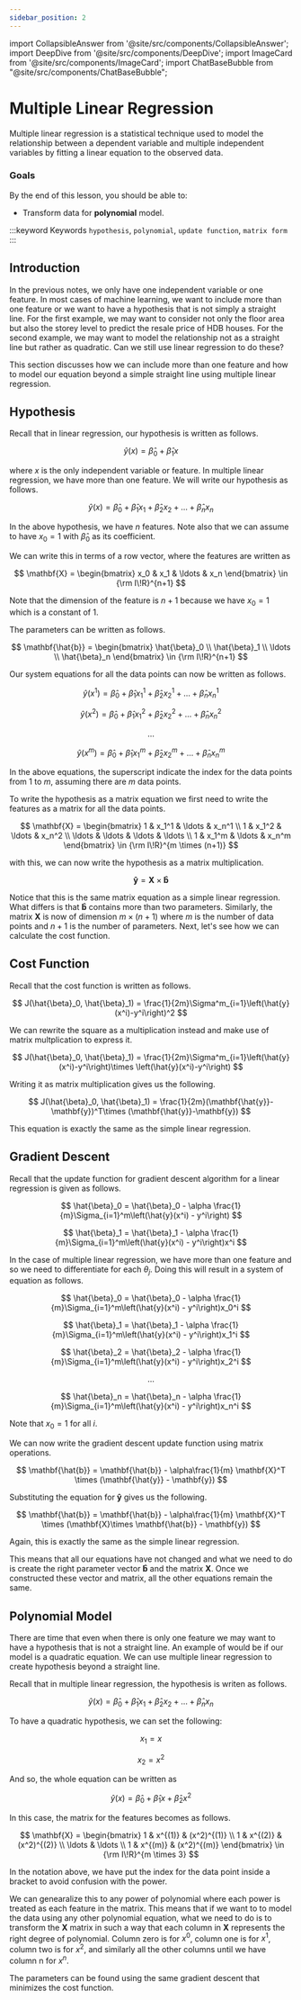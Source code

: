 ```yaml
---
sidebar_position: 2
---
```


import CollapsibleAnswer from '@site/src/components/CollapsibleAnswer';
import DeepDive from '@site/src/components/DeepDive';
import ImageCard from '@site/src/components/ImageCard';
import ChatBaseBubble from "@site/src/components/ChatBaseBubble";

# Multiple Linear Regression

Multiple linear regression is a statistical technique used to model the relationship between a dependent variable and multiple independent variables by fitting a linear equation to the observed data.

<ChatBaseBubble/>

### Goals

By the end of this lesson, you should be able to:
- Transform data for **polynomial** model.

:::keyword Keywords
`hypothesis`, `polynomial`, `update function`, `matrix form`
:::

## Introduction

In the previous notes, we only have one independent variable or one feature. In most cases of machine learning, we want to include more than one feature or we want to have a hypothesis that is not simply a straight line. For the first example, we may want to consider not only the floor area but also the storey level to predict the resale price of HDB houses. For the second example, we may want to model the relationship not as a straight line but rather as quadratic. Can we still use linear regression to do these?

This section discusses how we can include more than one feature and how to model our equation beyond a simple straight line using multiple linear regression.

## Hypothesis

Recall that in linear regression, our hypothesis is written as follows.

$$
\hat{y}(x) = \hat{\beta}_0 + \hat{\beta}_1 x
$$

where $x$ is the only independent variable or feature. In multiple linear regression, we have more than one feature. We will write our hypothesis as follows.

$$
\hat{y}(x) = \hat{\beta}_0 + \hat{\beta}_1 x_1 + \hat{\beta}_2 x_2 + \ldots + \hat{\beta}_n x_n
$$

In the above hypothesis, we have $n$ features. Note also that we can assume to have $x_0 = 1$ with $\hat{\beta}_0$ as its coefficient.

We can write this in terms of a row vector, where the features are written as

$$
\mathbf{X} = \begin{bmatrix}
x_0 & x_1 & \ldots & x_n
\end{bmatrix} \in {\rm I\!R}^{n+1}
$$

Note that the dimension of the feature is $n+1$ because we have $x_0 = 1$ which is a constant of 1.

The parameters can be written as follows.

$$
\mathbf{\hat{b}} = \begin{bmatrix}
\hat{\beta}_0 \\
\hat{\beta}_1 \\
\ldots \\
\hat{\beta}_n
\end{bmatrix} \in {\rm I\!R}^{n+1}
$$

Our system equations for all the data points can now be written as follows.

$$
\hat{y}(x^1) = \hat{\beta}_0 + \hat{\beta}_1 x_1^1 + \hat{\beta}_2 x_2^1 + \ldots + \hat{\beta}_n x_n^1
$$

$$
\hat{y}(x^2) = \hat{\beta}_0 + \hat{\beta}_1 x_1^2 + \hat{\beta}_2 x_2^2 + \ldots + \hat{\beta}_n x_n^2
$$

$$
\ldots
$$

$$
\hat{y}(x^m) = \hat{\beta}_0 + \hat{\beta}_1 x_1^m + \hat{\beta}_2 x_2^m + \ldots + \hat{\beta}_n x_n^m
$$

In the above equations, the superscript indicate the index for the data points from 1 to $m$, assuming there are $m$ data points.

To write the hypothesis as a matrix equation we first need to write the features as a matrix for all the data points.

$$
\mathbf{X} = \begin{bmatrix}
1 & x_1^1 & \ldots & x_n^1 \\
1 & x_1^2 & \ldots & x_n^2 \\
\ldots & \ldots & \ldots & \ldots \\
1 & x_1^m & \ldots & x_n^m
\end{bmatrix} \in {\rm I\!R}^{m \times (n+1)}
$$

with this, we can now write the hypothesis as a matrix multiplication.

$$
\mathbf{\hat{y}} = \mathbf{X} \times \mathbf{\hat{b}}
$$

Notice that this is the same matrix equation as a simple linear regression. What differs is that $\mathbf{\hat{b}}$ contains more than two parameters. Similarly, the matrix $\mathbf{X}$ is now of dimension $m\times(n+1)$ where $m$ is the number of data points and $n+1$ is the number of parameters. Next, let's see how we can calculate the cost function.

## Cost Function

Recall that the cost function is written as follows.

$$
J(\hat{\beta}_0, \hat{\beta}_1) = \frac{1}{2m}\Sigma^m_{i=1}\left(\hat{y}(x^i)-y^i\right)^2
$$

We can rewrite the square as a multiplication instead and make use of matrix multplication to express it.

$$
J(\hat{\beta}_0, \hat{\beta}_1) = \frac{1}{2m}\Sigma^m_{i=1}\left(\hat{y}(x^i)-y^i\right)\times \left(\hat{y}(x^i)-y^i\right)
$$

Writing it as matrix multiplication gives us the following.

$$
J(\hat{\beta}_0, \hat{\beta}_1) = \frac{1}{2m}(\mathbf{\hat{y}}-\mathbf{y})^T\times (\mathbf{\hat{y}}-\mathbf{y})
$$

This equation is exactly the same as the simple linear regression.

## Gradient Descent

Recall that the update function for gradient descent algorithm for a linear regression is given as follows.

$$
\hat{\beta}_0 = \hat{\beta}_0 - \alpha \frac{1}{m}\Sigma_{i=1}^m\left(\hat{y}(x^i) - y^i\right)
$$

$$
\hat{\beta}_1 = \hat{\beta}_1 - \alpha \frac{1}{m}\Sigma_{i=1}^m\left(\hat{y}(x^i) - y^i\right)x^i
$$

In the case of multiple linear regression, we have more than one feature and so we need to differentiate for each $\theta_j$. Doing this will result in a system of equation as follows.

$$
\hat{\beta}_0 = \hat{\beta}_0 - \alpha \frac{1}{m}\Sigma_{i=1}^m\left(\hat{y}(x^i) - y^i\right)x_0^i
$$

$$
\hat{\beta}_1 = \hat{\beta}_1 - \alpha \frac{1}{m}\Sigma_{i=1}^m\left(\hat{y}(x^i) - y^i\right)x_1^i
$$

$$
\hat{\beta}_2 = \hat{\beta}_2 - \alpha \frac{1}{m}\Sigma_{i=1}^m\left(\hat{y}(x^i) - y^i\right)x_2^i
$$

$$
\ldots
$$

$$
\hat{\beta}_n = \hat{\beta}_n - \alpha \frac{1}{m}\Sigma_{i=1}^m\left(\hat{y}(x^i) - y^i\right)x_n^i
$$

Note that $x_0 = 1$ for all $i$.

We can now write the gradient descent update function using matrix operations.

$$
\mathbf{\hat{b}} = \mathbf{\hat{b}} - \alpha\frac{1}{m} \mathbf{X}^T \times (\mathbf{\hat{y}} - \mathbf{y})
$$

Substituting the equation for $\mathbf{\hat{y}}$ gives us the following.

$$
\mathbf{\hat{b}} = \mathbf{\hat{b}} - \alpha\frac{1}{m} \mathbf{X}^T \times (\mathbf{X}\times \mathbf{\hat{b}} - \mathbf{y})
$$

Again, this is exactly the same as the simple linear regression.

This means that all our equations have not changed and what we need to do is create the right parameter vector $\mathbf{\hat{b}}$ and the matrix $\mathbf{X}$. Once we constructed these vector and matrix, all the other equations remain the same.

## Polynomial Model

There are time that even when there is only one feature we may want to have a hypothesis that is not a straight line. An example of would be if our model is a quadratic equation. We can use multiple linear regression to create hypothesis beyond a straight line.

Recall that in multiple linear regression, the hypothesis is writen as follows.

$$
\hat{y}(x) = \hat{\beta}_0 + \hat{\beta}_1 x_1 + \hat{\beta}_2 x_2 + \ldots + \hat{\beta}_n x_n
$$

To have a quadratic hypothesis, we can set the following:

$$
x_1 = x
$$

$$
x_2 = x^2
$$

And so, the whole equation can be written as

$$
\hat{y}(x) = \hat{\beta}_0 + \hat{\beta}_1 x + \hat{\beta}_2 x^2
$$

In this case, the matrix for the features becomes as follows.

$$
\mathbf{X} = \begin{bmatrix}
1 & x^{(1)} & (x^2)^{(1)} \\
1 & x^{(2)} & (x^2)^{(2)} \\
\ldots & \ldots  \\
1 & x^{(m)} & (x^2)^{(m)}
\end{bmatrix} \in {\rm I\!R}^{m \times 3}
$$

In the notation above, we have put the index for the data point inside a bracket to avoid confusion with the power.

We can genearalize this to any power of polynomial where each power is treated as each feature in the matrix. This means that if we want to to model the data using any other polynomial equation, what we need to do is to transform the $\mathbf{X}$ matrix in such a way that each column in $\mathbf{X}$ represents the right degree of polynomial. Column zero is for $x^0$, column one is for $x^1$, column two is for $x^2$, and similarly all the other columns until we have column n for $x^n$.

The parameters can be found using the same gradient descent that minimizes the cost function.
